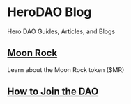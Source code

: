 # HeroDAO Blog

Hero DAO Guides, Articles, and Blogs

## [Moon Rock](https://blog.herodao.org/MoonRock)

Learn about the Moon Rock token ($MR)

## [How to Join the DAO](https://blog.herodao.org/Joining)
